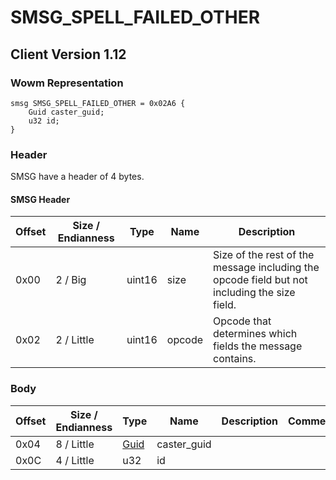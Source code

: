 # SMSG_SPELL_FAILED_OTHER

## Client Version 1.12

### Wowm Representation
```rust,ignore
smsg SMSG_SPELL_FAILED_OTHER = 0x02A6 {
    Guid caster_guid;
    u32 id;
}
```
### Header

SMSG have a header of 4 bytes.

#### SMSG Header

| Offset | Size / Endianness | Type   | Name   | Description |
| ------ | ----------------- | ------ | ------ | ----------- |
| 0x00   | 2 / Big           | uint16 | size   | Size of the rest of the message including the opcode field but not including the size field.|
| 0x02   | 2 / Little        | uint16 | opcode | Opcode that determines which fields the message contains.|

### Body

| Offset | Size / Endianness | Type | Name | Description | Comment |
| ------ | ----------------- | ---- | ---- | ----------- | ------- |
| 0x04 | 8 / Little | [Guid](../spec/packed-guid.md) | caster_guid |  |  |
| 0x0C | 4 / Little | u32 | id |  |  |

